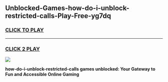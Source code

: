 
## Unblocked-Games-how-do-i-unblock-restricted-calls-Play-Free-yg7dq
<h3>
<a href="https://premium76.site?title=how-do-i-unblock-restricted-calls&ref=18A1">CLICK TO PLAY</a></h3>
<hr>

<h3>
<a href="https://premium76.site?title=how-do-i-unblock-restricted-calls&ref=18A1">CLICK 2 PLAY</a>
  
</h3>

<a href="https://premium76.site?title=how-do-i-unblock-restricted-calls&ref=18A1"><img src="https://clearcache.store/games.png"></a>


**how-do-i-unblock-restricted-calls games unblocked: Your Gateway to Fun and Accessible Online Gaming**
